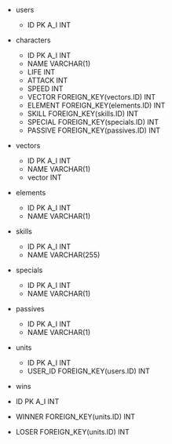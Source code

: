 - users

  - ID PK A_I INT

- characters

  - ID PK A_I INT
  - NAME VARCHAR(1)
  - LIFE INT
  - ATTACK INT
  - SPEED INT
  - VECTOR FOREIGN_KEY(vectors.ID) INT
  - ELEMENT FOREIGN_KEY(elements.ID) INT
  - SKILL FOREIGN_KEY(skills.ID) INT
  - SPECIAL FOREIGN_KEY(specials.ID) INT
  - PASSIVE FOREIGN_KEY(passives.ID) INT

- vectors

  - ID PK A_I INT
  - NAME VARCHAR(1)
  - vector INT

- elements

  - ID PK A_I INT
  - NAME VARCHAR(1)

- skills

  - ID PK A_I INT
  - NAME VARCHAR(255)

- specials

  - ID PK A_I INT
  - NAME VARCHAR(1)

- passives

  - ID PK A_I INT
  - NAME VARCHAR(1)

- units

  - ID PK A_I INT
  - USER_ID FOREIGN_KEY(users.ID) INT

- wins
- ID PK A_I INT
- WINNER FOREIGN_KEY(units.ID) INT
- LOSER FOREIGN_KEY(units.ID) INT
